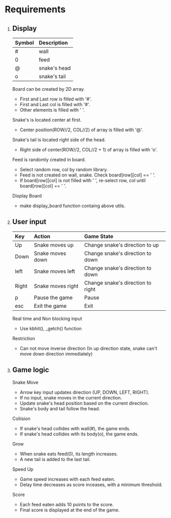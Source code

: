 # Requirements
1. Display
   ---
   |Symbol            |Description |
   | :--------------- | :--------- |
   |#                 |wall        |
   |0                 |feed        |
   |@                 |snake's head|
   |o                 |snake's tail|           
  
   Board can be created by 2D array.
   - First and Last row is filled with '#'.
   - First and Last col is filled with '#'.
   - Other elements is filled with ' '.   
  
   Snake's is located center at first.
   - Center position(ROW//2, COL//2) of array is filled with '@'.
  
   Snake's tail is located right side of the head.
   - Right side of center(ROW//2, COL//2 + 1) of array is filled with 'o'.
   
   Feed is randomly created in board.
   - Select random row, col by random library.
   - Feed is not created on wall, snake. Check board[row][col] == ' '.
   - If board[row][col] is not filled with ' ', re-select row, col until board[row][col] == ' '.
  
   Display Board
   - make display_board function containg above utils.

2. User input
   ---
    |Key     |Action            | Game State                      |
    | :----- | :--------------- | :------------------------------ |
    |Up      |Snake moves up    |Change snake's direction to up   |
    |Down    |Snake moves down  |Change snake's direction to down |
    |left    |Snake moves left  |Change snake's direction to down |
    |Right   |Snake moves right |Change snake's direction to right|
    |p       |Pause the game    |Pause                            |
    |esc     |Exit the game     |Exit                             |

   Real time and Non blocking input
   - Use kbhit(), _getch() function
  
   Restriction
   - Can not move inverse direction (In up direction state, snake can't move down direction immediately)
    
3. Game logic
   ---
   Snake Move
   - Arrow key input updates direction (UP, DOWN, LEFT, RIGHT).
   - If no input, snake moves in the current direction.
   - Update snake's head position based on the current direction.
   - Snake's body and tail follow the head.
  
   Coliision
   - If snake's head collides with wall(#), the game ends.
   - If snake's head collides with its body(o), the game ends.

   Grow
   - When snake eats feed(0), its length increases.
   - A new tail is added to the last tail.

   Speed Up
   - Game speed increases with each feed eaten.
   - Delay time decreases as score inceases, with a minimum threshold.

   Score
   - Each feed eaten adds 10 points to the score.
   - Final score is displayed at the end of the game.
